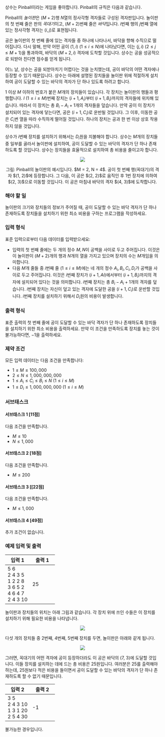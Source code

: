 상수는 Pinball이라는 게임을 좋아합니다. Pinball의 규칙은 다음과 같습니다.

Pinball의 *놀이판*은 $(M+2)$행 $N$열의 정사각형 격자들로 구성된 격자판입니다. 놀이판의 첫 번째 줄은 판의 *꼭대기*이고, $(M+2)$번째 줄은 *바닥*입니다. $i$번째 행의 $j$번째 열에 있는 정사각형 격자는 $(i, j)$로 표현됩니다.

공은 놀이판의 첫 번째 줄에 있는 격자들 중 하나에 나타나서, 바닥을 향해 수직으로 떨어집니다. 다시 말해, 만약 어떤 공이 $(1, i)$ ($1 \le i \le N$)에 나타났다면, 이는 $(j, i)$ ($2 \le j \le M+1$)을 통과하여, 바닥의 $(M+2, i)$ 격자에 도착할 것입니다. 상수는 공을 성공적으로 되받아 친다면 점수를 얻게 됩니다.

어느 날, 상수는 공을 되받아치기 어렵다는 것을 눈치챘는데, 공이 바닥의 어떤 격자에나 등장할 수 있기 때문입니다. 상수는 아래에 설명된 장치들을 놀이판 위에 적절하게 설치하여 공이 도달할 수 있는 바닥의 격자가 단 하나 있도록 하려고 합니다.

$1$ 이상 $M$ 이하의 번호가 붙은 $M$개의 장치들이 있습니다. 각 장치는 놀이판의 행들과 평행합니다. $I$ ($1 \le i \le M$)번째 장치는 $(i+1, A_{i})$부터 $(i+1, B_{i})$까지의 격자들에 위치해 있습니다. 따라서 이 장치는 총 $B_{i} - A_{i} + 1$개의 격자들을 덮습니다. 만약 공이 이 장치가 설치되어 있는 격자에 닿는다면, 공은 $(i+1, C_{i})$로 운반될 것입니다. 그 이후, 이동한 공은 $C_{i}$번 열을 따라 수직하게 떨어질 것입니다. 하나의 장치는 공과 한 번 이상 상호 작용하지 않을 것입니다.

상수가 $i$번째 장치를 설치하기 위해서는 $D_{i}$원을 지불해야 합니다. 상수는 $M$개의 장치들 중 일부를 골라서 놀이판에 설치하여, 공이 도달할 수 있는 바닥의 격자가 단 하나 존재하도록 할 것입니다. 상수는 장치들을 효율적으로 설치하여 총 비용을 줄이고자 합니다.

<div style="text-align: center;">
 <img src="https://s3.ap-northeast-2.amazonaws.com/oj.uz/old/JOI14_pinball/figure.png">
 <p>그림: Pinball의 놀이판의 예시입니다. $M = 2, N = 4$. 공이 첫 번째 행(꼭대기)의 격자 $(1, 2)$에 등장합니다. 그 다음, 이 공은 $(2, 2)$로 움직인 후 1번 장치에 의하여 $(2, 3)$으로 이동할 것입니다. 이 공은 마침내 바닥의 격자 $(4, 3)$에 도착합니다.
</div>

### 해야 할 일

놀이판의 크기와 장치들의 정보가 주어질 때, 공이 도달할 수 있는 바닥 격자가 단 하나 존재하도록 장치들을 설치하기 위한 최소 비용을 구하는 프로그램을 작성하세요.

### 입력 형식

표준 입력으로부터 다음 데이터를 입력받으세요:

* 입력의 첫 번째 줄에는 두 개의 정수 $M, N$이 공백을 사이로 두고 주어집니다. 이것은 이 놀이판이 $(M+2)$개의 행과 $N$개의 열을 가지고 있으며 장치의 수는 $M$개임을 의미합니다.
* 다음 $M$개 줄들 중 $i$번째 줄 ($1 \le i \le M$)에는 네 개의 정수 $A_{i}, B_{i}, C_{i}, D_{i}$가 공백을 사이로 두고 주어집니다. 이것은 $i$번째 장치가 $(i+1, A{i})$에서부터 $(i+1, B_{i})$까지의 격자에 설치되어 있다는 것을 의미합니다. $i$번째 장치는 총 $B_{i} - A_{i} + 1$개의 격자를 덮습니다. $i$번째 장치는 자신이 덮고 있는 격자에 도달한 공을 $(i+1, C_{i})$로 운반할 것입니다. $i$번째 장치를 설치하기 위해서 $D_{i}$원의 비용이 발생합니다.

### 출력 형식

표준 출력의 첫 번째 줄에 공이 도달할 수 있는 바닥 격자가 단 하나 존재하도록 장치들을 설치하기 위한 최소 비용을 출력하세요. 만약 이 조건을 만족하도록 장치를 놓는 것이 불가능하다면, $-1$을 출력하세요.

### 제약 조건

모든 입력 데이터는 다음 조건을 만족합니다:

* $1 \le M \le 100,000$
* $2 \le N \le 1,000,000,000$
* $1 \le A_{i} \le C_{i} \le B_{i} \le N$ ($1 \le i \le M$)
* $1 \le D_{i} \le 1,000,000,000$ ($1 \le i \le M$)

### 서브태스크

#### 서브태스크 1 [11점]

다음 조건을 만족합니다.

* $M \le 10$
* $N \le 1,000$

#### 서브태스크 2 [18점]

다음 조건을 만족합니다.

* $M \le 200$

#### 서브태스크 3 [[22점]

다음 조건을 만족합니다.

* $M \le 1,000$

#### 서브태스크 4 [49점]

추가 조건이 없습니다.

### 예제 입력 및 출력


<table class='table table-bordered table-condensed'>
 <thead>
  <tr>
   <th style="width: 50%;">입력 1</th>
   <th style="width: 50%;">출력 1</th>
  </tr>
 </thead>
 <tbody>
  <tr>
   <td class="code-font">5 6<br>
2 4 3 5<br>
1 2 2 8<br>
3 6 5 2<br>
4 6 4 7<br>
2 4 3 10</td>
   <td class="code-font">25</td>
  </tr>
 </tbody>
</table>

놀이판과 장치들의 위치는 아래 그림과 같습니다. 각 장치 위에 쓰인 수들은 이 장치를 설치하기 위해 필요한 비용을 나타냅니다.

<div style="text-align: center;">
 <img src="https://s3.ap-northeast-2.amazonaws.com/oj.uz/old/JOI14_pinball/ex1.png">
</div>

다섯 개의 장치들 중 2번째, 4번째, 5번째 장치를 두면, 놀이판은 아래와 같게 됩니다.

<div style="text-align: center;">
 <img src="https://s3.ap-northeast-2.amazonaws.com/oj.uz/old/JOI14_pinball/ex2.png">
</div>

그러면, 꼭대기의 어떤 격자에 공이 등장하더라도 이 공은 바닥의 (7, 3)에 도달할 것입니다. 이들 장치를 설치하는 데에 드는 총 비용은 25원입니다. 여러분은 25를 출력해야 하는데, 25원보다 적은 비용을 들이면서 공이 도달할 수 있는 바닥의 격자가 단 하나 존재하도록 할 수 없기 때문입니다.


<table class='table table-bordered table-condensed'>
 <thead>
  <tr>
   <th style="width: 50%;">입력 2</th>
   <th style="width: 50%;">출력 2</th>
  </tr>
 </thead>
 <tbody>
  <tr>
   <td class="code-font">3 5<br>
2 4 3 10<br>
1 3 1 20<br>
2 5 4 30
</td>
   <td class="code-font">-1</td>
  </tr>
 </tbody>
</table>

불가능한 경우입니다.